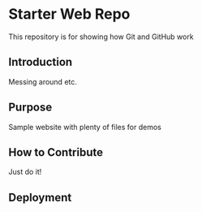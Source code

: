 # Starter Web Repo

This repository is for showing how Git and GitHub work

## Introduction
Messing around etc.

## Purpose

Sample website with plenty of files for demos

## How to Contribute

Just do it!

## Deployment

